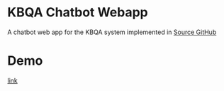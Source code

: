 # KBQA Chatbot Webapp
A chatbot web app for the KBQA system implemented in [Source GitHub](https://github.com/NLP-Guild/knowledge-based-QA-for-diagnosis)
<!-- [[GitHub Page (static)](https://leoxiang66.github.io/chat-web-app/)] -->


# Demo
[link](http://xiangtao.cool/kbqa_diagnosis)
